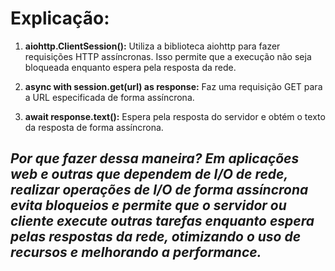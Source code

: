 # Explicação:

1. **aiohttp.ClientSession():** Utiliza a biblioteca aiohttp para fazer requisições HTTP assíncronas. Isso permite que a execução não seja bloqueada enquanto espera pela resposta da rede.

2. **async with session.get(url) as response:** Faz uma requisição GET para a URL especificada de forma assíncrona.

3. **await response.text():** Espera pela resposta do servidor e obtém o texto da resposta de forma assíncrona.

## _Por que fazer dessa maneira? Em aplicações web e outras que dependem de I/O de rede, realizar operações de I/O de forma assíncrona evita bloqueios e permite que o servidor ou cliente execute outras tarefas enquanto espera pelas respostas da rede, otimizando o uso de recursos e melhorando a performance._